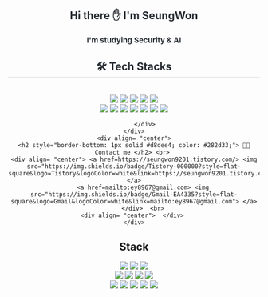 <div align= "center"> 
    <h2 style="border-bottom: 1px solid #d8dee4; color: #282d33;"> Hi there ✋ I'm SeungWon </h2>  
    <div style="font-weight: 700; font-size: 15px; text-align: center; color: #282d33;"> I'm studying Security & AI </div> 
    </div>
    <div align= "center">
    <h2 style="border-bottom: 1px solid #d8dee4; color: #282d33;"> 🛠️ Tech Stacks </h2> <br> 
    <div style="margin: 0 auto; text-align: center;" align= "center"> <img src="https://img.shields.io/badge/Python-3776AB?style=flat-square&logo=Python&logoColor=white">
          <img src="https://img.shields.io/badge/C-A8B9CC?style=flat-square&logo=C&logoColor=white">
          <img src="https://img.shields.io/badge/Java-007396?style=flat-square&logo=Java&logoColor=white">
          <img src="https://img.shields.io/badge/Discord-5865F2?style=flat-square&logo=Discord&logoColor=white">
          <img src="https://img.shields.io/badge/Github-181717?style=flat-square&logo=Github&logoColor=white">
          <br/><img src="https://img.shields.io/badge/Linux-FCC624?style=flat-square&logo=Linux&logoColor=white">
          <img src="https://img.shields.io/badge/Matlab-0076a8?style=flat-square&logo=Matlab&logoColor=white">
          <img src="https://img.shields.io/badge/PyTorch-EE4C2C?style=flat-square&logo=PyTorch&logoColor=white">
          <img src="https://img.shields.io/badge/Tensorflow-FF6F00?style=flat-square&logo=Tensorflow&logoColor=white">
<img src="https://img.shields.io/badge/KaliLinux-557C94?style=for-the-badge&logo=KaliLinux&logoColor=white"> 
  <img src="https://img.shields.io/badge/VMware-607078?style=for-the-badge&logo=VMware&logoColor=black"> 
  <img src="https://img.shields.io/badge/VirtualBox-2F61B4?style=for-the-badge&logo=VirtualBox&logoColor=white">



        
          </div>
    </div>
    <div align= "center">
    <h2 style="border-bottom: 1px solid #d8dee4; color: #282d33;"> 🧑‍💻 Contact me </h2> <br> 
    <div align= "center"> <a href=https://seungwon9201.tistory.com/> <img src="https://img.shields.io/badge/Tistory-000000?style=flat-square&logo=Tistory&logoColor=white&link=https://seungwon9201.tistory.com/"> </a>
         <a href=mailto:ey8967@gmail.com> <img src="https://img.shields.io/badge/Gmail-EA4335?style=flat-square&logo=Gmail&logoColor=white&link=mailto:ey8967@gmail.com"> </a>
          </div>  <br> 
    <div align= "center">  </div> 
    </div>
    


## Stack

<div align=center> 
  <img src="https://img.shields.io/badge/python-3776AB?style=for-the-badge&logo=python&logoColor=white">
  <img src="https://img.shields.io/badge/c-A8B9CC?style=for-the-badge&logo=C&logoColor=white"> 
  <img src="https://img.shields.io/badge/java-007396?style=for-the-badge&logo=java&logoColor=white"> 
  <br>
  
  <img src="https://img.shields.io/badge/Linux-FCC624?style=for-the-badge&logo=Linux&logoColor=white"> 
  <img src="https://img.shields.io/badge/KaliLinux-557C94?style=for-the-badge&logo=KaliLinux&logoColor=white"> 
  <img src="https://img.shields.io/badge/VMware-607078?style=for-the-badge&logo=VMware&logoColor=black"> 
  <img src="https://img.shields.io/badge/VirtualBox-2F61B4?style=for-the-badge&logo=VirtualBox&logoColor=white">
  <br>
  
  <img src="https://img.shields.io/badge/Ubuntu-E95420?style=for-the-badge&logo=Ubuntu&logoColor=white"> 
  <img src="https://img.shields.io/badge/Wireshark-1679A7?style=for-the-badge&logo=Wireshark&logoColor=white"> 
  <img src="https://img.shields.io/badge/BurpSuite-FF6633?style=for-the-badge&logo=BurpSuite&logoColor=white"> 
  <img src="https://img.shields.io/badge/MariaDB-003545?style=for-the-badge&logo=MariaDB&logoColor=white">
  <img src="https://img.shields.io/badge/Apache2-D22128?style=for-the-badge&logo=Apache&logoColor=white">
  <br>
 
</div>
